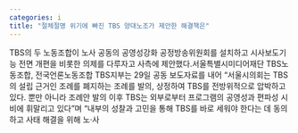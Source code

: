 ```yaml
---
categories: i
title: "절체절명 위기에 빠진 TBS 양대노조가 제안한 해결책은"
---
```

TBS의 두 노동조합이 노사 공동의 공영성강화 공정방송위원회를 설치하고 시사보도기능 전면 개편을 비롯한 의제를 다루자고 사측에 제안했다.서울특별시미디어재단 TBS노동조합, 전국언론노동조합 TBS지부는 29일 공동 보도자료를 내어 “서울시의회는 TBS의 설립 근거인 조례를 폐지하는 조례를 발의, 상정하여 TBS를 전방위적으로 압박하고 있다. 뿐만 아니라 조례안 발의 이후 TBS는 외부로부터 프로그램의 공영성과 편파성 시비에 휘말리고 있다”며 “내부의 성찰과 고민을 통해 TBS를 바로 세워야 한다는 데 동의하고 사태 해결을 위해 노·사